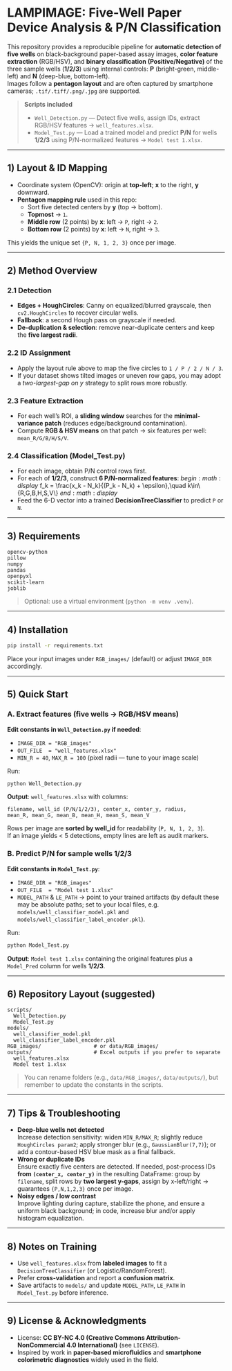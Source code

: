 # LAMPIMAGE: Five-Well Paper Device Analysis & P/N Classification

This repository provides a reproducible pipeline for **automatic detection of five wells** on black-background paper-based assay images, **color feature extraction** (RGB/HSV), and **binary classification (Positive/Negative)** of the three sample wells (**1/2/3**) using internal controls: **P** (bright-green, middle-left) and **N** (deep-blue, bottom-left).  
Images follow a **pentagon layout** and are often captured by smartphone cameras; `.tif/.tiff/.png/.jpg` are supported.

> **Scripts included**
> - `Well_Detection.py` — Detect five wells, assign IDs, extract RGB/HSV features → `well_features.xlsx`.
> - `Model_Test.py` — Load a trained model and predict **P/N** for wells **1/2/3** using P/N-normalized features → `Model test 1.xlsx`.

---

## 1) Layout & ID Mapping

- Coordinate system (OpenCV): origin at **top-left**; **x** to the right, **y** downward.  
- **Pentagon mapping rule** used in this repo:
  - Sort five detected centers by **y** (top → bottom).  
  - **Topmost** → `1`.  
  - **Middle row** (2 points) by **x**: left → `P`, right → `2`.  
  - **Bottom row** (2 points) by **x**: left → `N`, right → `3`.

This yields the unique set `{P, N, 1, 2, 3}` once per image.

---

## 2) Method Overview

### 2.1 Detection
- **Edges + HoughCircles**: Canny on equalized/blurred grayscale, then `cv2.HoughCircles` to recover circular wells.  
- **Fallback**: a second Hough pass on grayscale if needed.  
- **De-duplication & selection**: remove near-duplicate centers and keep the **five largest radii**.

### 2.2 ID Assignment
- Apply the layout rule above to map the five circles to `1 / P / 2 / N / 3`.  
- If your dataset shows tilted images or uneven row gaps, you may adopt a *two-largest-gap on y* strategy to split rows more robustly.

### 2.3 Feature Extraction
- For each well’s ROI, a **sliding window** searches for the **minimal-variance patch** (reduces edge/background contamination).  
- Compute **RGB & HSV means** on that patch → six features per well: `mean_R/G/B/H/S/V`.

### 2.4 Classification (Model_Test.py)
- For each image, obtain P/N control rows first.  
- For each of **1/2/3**, construct **6 P/N-normalized features**:
  $begin:math:display$
    f_k = \\frac{x_k - N_k}{(P_k - N_k) + \\epsilon},\\quad k\\in\\{R,G,B,H,S,V\\}
  $end:math:display$
- Feed the 6-D vector into a trained **DecisionTreeClassifier** to predict `P` or `N`.

---

## 3) Requirements

```
opencv-python
pillow
numpy
pandas
openpyxl
scikit-learn
joblib
```

> Optional: use a virtual environment (`python -m venv .venv`).

---

## 4) Installation

```bash
pip install -r requirements.txt
```

Place your input images under `RGB_images/` (default) or adjust `IMAGE_DIR` accordingly.

---

## 5) Quick Start

### A. Extract features (five wells → RGB/HSV means)

**Edit constants in `Well_Detection.py` if needed**:
- `IMAGE_DIR = "RGB_images"`
- `OUT_FILE  = "well_features.xlsx"`
- `MIN_R = 40`, `MAX_R = 100` (pixel radii — tune to your image scale)

Run:
```bash
python Well_Detection.py
```

**Output**: `well_features.xlsx` with columns:
```
filename, well_id (P/N/1/2/3), center_x, center_y, radius,
mean_R, mean_G, mean_B, mean_H, mean_S, mean_V
```

Rows per image are **sorted by well_id** for readability (`P, N, 1, 2, 3`).  
If an image yields < 5 detections, empty lines are left as audit markers.

### B. Predict P/N for sample wells 1/2/3

**Edit constants in `Model_Test.py`**:
- `IMAGE_DIR = "RGB_images"`
- `OUT_FILE  = "Model test 1.xlsx"`
- `MODEL_PATH` & `LE_PATH` → point to your trained artifacts (by default these may be absolute paths; set to your local files, e.g. `models/well_classifier_model.pkl` and `models/well_classifier_label_encoder.pkl`).

Run:
```bash
python Model_Test.py
```

**Output**: `Model test 1.xlsx` containing the original features plus a `Model_Pred` column for wells **1/2/3**.

---

## 6) Repository Layout (suggested)

```
scripts/
  Well_Detection.py
  Model_Test.py
models/
  well_classifier_model.pkl
  well_classifier_label_encoder.pkl
RGB_images/                 # or data/RGB_images/
outputs/                    # Excel outputs if you prefer to separate
  well_features.xlsx
  Model test 1.xlsx
```

> You can rename folders (e.g., `data/RGB_images/`, `data/outputs/`), but remember to update the constants in the scripts.

---

## 7) Tips & Troubleshooting

- **Deep-blue wells not detected**  
  Increase detection sensitivity: widen `MIN_R/MAX_R`; slightly reduce `HoughCircles param2`; apply stronger blur (e.g., `GaussianBlur(7,7)`); or add a contour-based HSV blue mask as a final fallback.
- **Wrong or duplicate IDs**  
  Ensure exactly five centers are detected. If needed, post-process IDs **from `(center_x, center_y)`** in the resulting DataFrame: group by `filename`, split rows by **two largest y-gaps**, assign by x-left/right → guarantees `{P,N,1,2,3}` once per image.
- **Noisy edges / low contrast**  
  Improve lighting during capture, stabilize the phone, and ensure a uniform black background; in code, increase blur and/or apply histogram equalization.

---

## 8) Notes on Training

- Use `well_features.xlsx` from **labeled images** to fit a `DecisionTreeClassifier` (or Logistic/RandomForest).  
- Prefer **cross-validation** and report a **confusion matrix**.  
- Save artifacts to `models/` and update `MODEL_PATH`, `LE_PATH` in `Model_Test.py` before inference.

---

## 9) License & Acknowledgments

- License: **CC BY-NC 4.0 (Creative Commons Attribution-NonCommercial 4.0 International)** (see `LICENSE`).  
- Inspired by work in **paper-based microfluidics** and **smartphone colorimetric diagnostics** widely used in the field.

